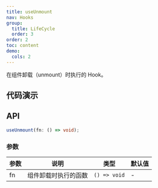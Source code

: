 ```yaml
---
title: useUnmount
nav: Hooks
group:
  title: LifeCycle
  order: 3
order: 2
toc: content
demo:
  cols: 2
---
```


在组件卸载（unmount）时执行的 Hook。

## 代码演示

<code src="./demo/demo1.tsx"></code>

## API

```typescript
useUnmount(fn: () => void);
```

### 参数

| 参数 | 说明                 | 类型         | 默认值 |
| ---- | -------------------- | ------------ | ------ |
| fn   | 组件卸载时执行的函数 | `() => void` | -      |

